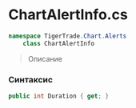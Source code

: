 
# ChartAlertInfo.cs
```csharp
namespace TigerTrade.Chart.Alerts  
    class ChartAlertInfo
```

> Описание

### Синтаксис
```csharp
public int Duration { get; }
```
